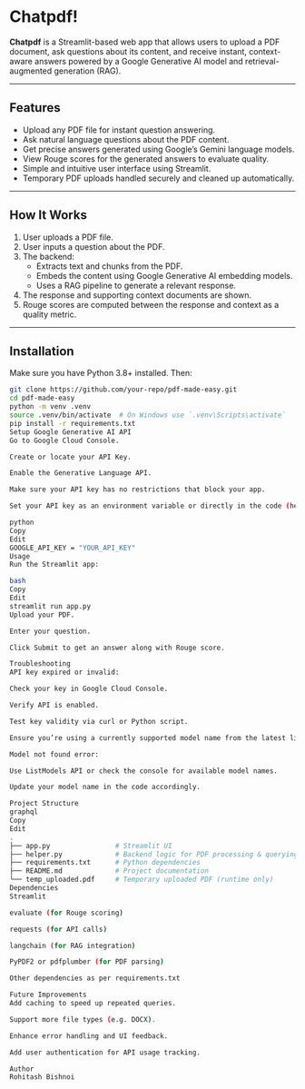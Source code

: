 # Chatpdf!

**Chatpdf** is a Streamlit-based web app that allows users to upload a PDF document, ask questions about its content, and receive instant, context-aware answers powered by a Google Generative AI model and retrieval-augmented generation (RAG).

---

## Features

- Upload any PDF file for instant question answering.
- Ask natural language questions about the PDF content.
- Get precise answers generated using Google’s Gemini language models.
- View Rouge scores for the generated answers to evaluate quality.
- Simple and intuitive user interface using Streamlit.
- Temporary PDF uploads handled securely and cleaned up automatically.

---

## How It Works

1. User uploads a PDF file.
2. User inputs a question about the PDF.
3. The backend:
   - Extracts text and chunks from the PDF.
   - Embeds the content using Google Generative AI embedding models.
   - Uses a RAG pipeline to generate a relevant response.
4. The response and supporting context documents are shown.
5. Rouge scores are computed between the response and context as a quality metric.

---

## Installation

Make sure you have Python 3.8+ installed. Then:

```bash
git clone https://github.com/your-repo/pdf-made-easy.git
cd pdf-made-easy
python -m venv .venv
source .venv/bin/activate  # On Windows use `.venv\Scripts\activate`
pip install -r requirements.txt
Setup Google Generative AI API
Go to Google Cloud Console.

Create or locate your API Key.

Enable the Generative Language API.

Make sure your API key has no restrictions that block your app.

Set your API key as an environment variable or directly in the code (helper.py):

python
Copy
Edit
GOOGLE_API_KEY = "YOUR_API_KEY"
Usage
Run the Streamlit app:

bash
Copy
Edit
streamlit run app.py
Upload your PDF.

Enter your question.

Click Submit to get an answer along with Rouge score.

Troubleshooting
API key expired or invalid:

Check your key in Google Cloud Console.

Verify API is enabled.

Test key validity via curl or Python script.

Ensure you’re using a currently supported model name from the latest list (e.g. models/gemini-1.5-pro-latest).

Model not found error:

Use ListModels API or check the console for available model names.

Update your model name in the code accordingly.

Project Structure
graphql
Copy
Edit
.
├── app.py                # Streamlit UI
├── helper.py             # Backend logic for PDF processing & querying Google API
├── requirements.txt      # Python dependencies
├── README.md             # Project documentation
└── temp_uploaded.pdf     # Temporary uploaded PDF (runtime only)
Dependencies
Streamlit

evaluate (for Rouge scoring)

requests (for API calls)

langchain (for RAG integration)

PyPDF2 or pdfplumber (for PDF parsing)

Other dependencies as per requirements.txt

Future Improvements
Add caching to speed up repeated queries.

Support more file types (e.g. DOCX).

Enhance error handling and UI feedback.

Add user authentication for API usage tracking.

Author
Rohitash Bishnoi
